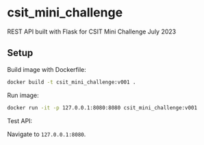 # csit_mini_challenge
REST API built with Flask for CSIT Mini Challenge July 2023

## Setup
Build image with Dockerfile:
```sh
docker build -t csit_mini_challenge:v001 .
```

Run image:
```sh
docker run -it -p 127.0.0.1:8080:8080 csit_mini_challenge:v001
```

Test API:

Navigate to `127.0.0.1:8080`.
